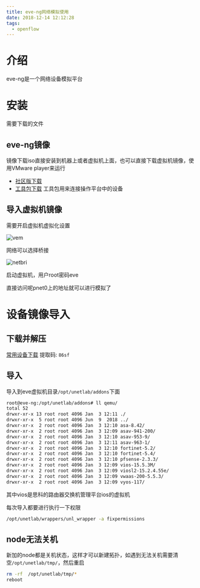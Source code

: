 ```yaml
---
title: eve-ng网络模拟使用
date: 2018-12-14 12:12:28
tags:
  - openflow
---
```


# 介绍

eve-ng是一个网络设备模拟平台

<!--more-->

# 安装

需要下载的文件

## eve-ng镜像

镜像下载iso直接安装到机器上或者虚拟机上面，也可以直接下载虚拟机镜像，使用VMware player来运行

- [社区版下载](http://www.eve-ng.net/downloads/eve-ng-2)
- [工具包下载](http://www.eve-ng.net/downloads/windows-client-side-pack) 工具包用来连接操作平台中的设备

## 导入虚拟机镜像

需要开启虚拟机虚拟化设置

![vem](https://qiniu.li-rui.top/vem.png)

网络可以选择桥接

![netbri](https://qiniu.li-rui.top/netbri.png)

启动虚拟机，用户root密码eve

直接访问呢pnet0上的地址就可以进行模拟了

# 设备镜像导入

## 下载并解压

[常用设备下载](https://pan.baidu.com/s/1cUGk4NZoDsRHV73qf8VnAg)  提取码: `86sf`

## 导入

导入到eve虚拟机目录`/opt/unetlab/addons`下面

```bash
root@eve-ng:/opt/unetlab/addons# ll qemu/
total 52
drwxr-xr-x 13 root root 4096 Jan  3 12:11 ./
drwxr-xr-x  5 root root 4096 Jun  9  2018 ../
drwxr-xr-x  2 root root 4096 Jan  3 12:10 asa-8.42/
drwxr-xr-x  2 root root 4096 Jan  3 12:09 asav-941-200/
drwxr-xr-x  2 root root 4096 Jan  3 12:10 asav-953-9/
drwxr-xr-x  2 root root 4096 Jan  3 12:11 asav-963-1/
drwxr-xr-x  2 root root 4096 Jan  3 12:10 fortinet-5.2/
drwxr-xr-x  2 root root 4096 Jan  3 12:10 fortinet-5.4/
drwxr-xr-x  2 root root 4096 Jan  3 12:10 pfsense-2.3.3/
drwxr-xr-x  2 root root 4096 Jan  3 12:09 vios-15.5.3M/
drwxr-xr-x  2 root root 4096 Jan  3 12:09 viosl2-15.2.4.55e/
drwxr-xr-x  2 root root 4096 Jan  3 12:09 vwaas-200-5.5.3/
drwxr-xr-x  2 root root 4096 Jan  3 12:09 vyos-117/

```

其中vios是思科的路由器交换机管理平台ios的虚拟机

每次导入都要进行执行一下权限

```bash
/opt/unetlab/wrappers/unl_wrapper -a fixpermissions
```

## node无法关机

新加的node都是关机状态，这样才可以新建拓扑，如遇到无法关机需要清空`/opt/unetlab/tmp/`，然后重启

```bash
rm -rf  /opt/unetlab/tmp/* 
reboot
```

